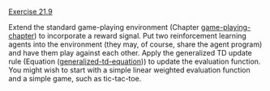 [Exercise 21.9](21-9/)

Extend the standard game-playing environment
(Chapter [game-playing-chapter](#/)) to incorporate a reward
signal. Put two reinforcement learning agents into the environment (they
may, of course, share the agent program) and have them play against each
other. Apply the generalized TD update rule
(Equation ([generalized-td-equation](#/))) to update the
evaluation function. You might wish to start with a simple linear
weighted evaluation function and a simple game, such as tic-tac-toe.
